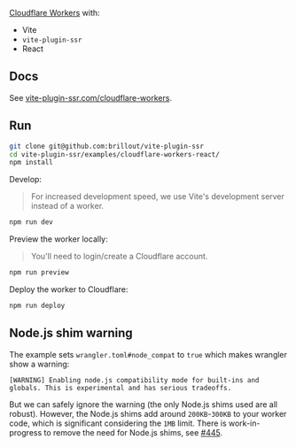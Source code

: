 [Cloudflare Workers](https://workers.cloudflare.com/) with:
 - Vite
 - `vite-plugin-ssr`
 - React


## Docs

See [vite-plugin-ssr.com/cloudflare-workers](https://vite-plugin-ssr.com/cloudflare-workers).


## Run

```bash
git clone git@github.com:brillout/vite-plugin-ssr
cd vite-plugin-ssr/examples/cloudflare-workers-react/
npm install
```

Develop:

> For increased development speed, we use Vite's development server instead of a worker.

```bash
npm run dev
```

Preview the worker locally:

> You'll need to login/create a Cloudflare account.

```bash
npm run preview
```

Deploy the worker to Cloudflare:
```bash
npm run deploy
```

## Node.js shim warning

The example sets `wrangler.toml#node_compat` to `true` which makes wrangler show a warning:
```
[WARNING] Enabling node.js compatibility mode for built-ins and globals. This is experimental and has serious tradeoffs.
```
But we can safely ignore the warning (the only Node.js shims used are all robust). However, the Node.js shims add around `200KB`-`300KB` to your worker code, which is significant considering the `1MB` limit. There is work-in-progress to remove the need for Node.js shims, see [#445](https://github.com/brillout/vite-plugin-ssr/issues/445).
